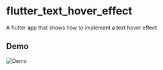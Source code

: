 # flutter_text_hover_effect

A flutter app that shows how to implement a text hover effect

## Demo

![Demo](demo.gif)

